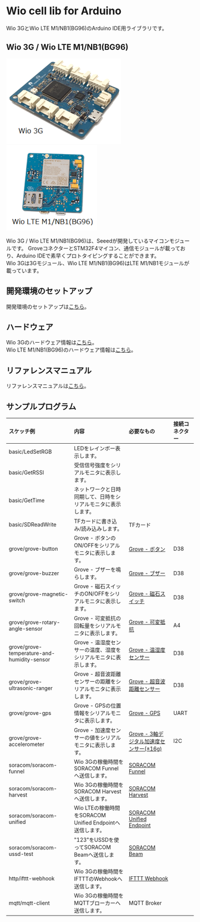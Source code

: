 # Wio cell lib for Arduino

Wio 3GとWio LTE M1/NB1(BG96)のArduino IDE用ライブラリです。

## Wio 3G / Wio LTE M1/NB1(BG96)

![1](img/1.png)![14](img/14.png)

Wio 3G / Wio LTE M1/NB1(BG96)は、Seeedが開発しているマイコンモジュールです。
GroveコネクターとSTM32F4マイコン、通信モジュールが載っており、Arduino IDEで素早くプロトタイピングすることができます。  
Wio 3Gは3Gモジュール、Wio LTE M1/NB1(BG96)はLTE M1/NB1モジュールが載っています。

## 開発環境のセットアップ

開発環境のセットアップは[こちら](setup-ja.md)。

## ハードウェア

Wio 3Gのハードウェア情報は[こちら](hardware-ja.md)。  
Wio LTE M1/NB1(BG96)のハードウェア情報は[こちら](hardware-bg96-ja.md)。

## リファレンスマニュアル

リファレンスマニュアルは[こちら](reference-ja.md)。

## サンプルプログラム

|スケッチ例|内容|必要なもの|接続コネクター|
|:--|:--|:--|:--|
|basic/LedSetRGB|LEDをレインボー表示します。|||
|basic/GetRSSI|受信信号強度をシリアルモニタに表示します。|||
|basic/GetTime|ネットワークと日時同期して、日時をシリアルモニタに表示します。|||
|basic/SDReadWrite|TFカードに書き込み/読み込みします。|TFカード||
|grove/grove-button|Grove - ボタンのON/OFFをシリアルモニタに表示します。|[Grove - ボタン](https://www.seeedstudio.com/Grove-Button-p-766.html)|D38|
|grove/grove-buzzer|Grove - ブザーを鳴らします。|[Grove - ブザー](https://www.seeedstudio.com/Grove-Buzzer-p-768.html)|D38|
|grove/grove-magnetic-switch|Grove - 磁石スイッチのON/OFFをシリアルモニタに表示します。|[Grove - 磁石スイッチ](https://www.seeedstudio.com/Grove-Magnetic-Switch-p-744.html)|D38|
|grove/grove-rotary-angle-sensor|Grove - 可変抵抗の回転量をシリアルモニタに表示します。|[Grove - 可変抵抗](https://www.seeedstudio.com/Grove-Rotary-Angle-Sensor-p-770.html)|A4|
|grove/grove-temperature-and-humidity-sensor|Grove - 温湿度センサーの温度、湿度をシリアルモニタに表示します。|[Grove - 温湿度センサー](https://www.seeedstudio.com/Grove-Temperature-%26-Humidity-Sensor-p-745.html)|D38|
|grove/grove-ultrasonic-ranger|Grove - 超音波距離センサーの距離をシリアルモニタに表示します。|[Grove - 超音波距離センサー](https://www.seeedstudio.com/Grove-Ultrasonic-Ranger-p-960.html)|D38|
|grove/grove-gps|Grove - GPSの位置情報をシリアルモニタに表示します。|[Grove - GPS](https://www.seeedstudio.com/Grove-GPS-p-959.html)|UART|
|grove/grove-accelerometer|Grove - 加速度センサーの値をシリアルモニタに表示します。|[Grove - 3軸デジタル加速度センサー(±16g)](https://www.seeedstudio.com/Grove-3-Axis-Digital-Accelerometer%28%C2%B116g%29-p-1156.html)|I2C|
|soracom/soracom-funnel|Wio 3Gの稼働時間をSORACOM Funnelへ送信します。|[SORACOM Funnel](https://soracom.jp/services/funnel/)||
|soracom/soracom-harvest|Wio 3Gの稼働時間をSORACOM Harvestへ送信します。|[SORACOM Harvest](https://soracom.jp/services/harvest/)||
|soracom/soracom-unified|Wio LTEの稼働時間をSORACOM Unified Endpointへ送信します。|[SORACOM Unified Endpoint](https://dev.soracom.io/jp/unified_endpoint/what-is-unified_endpoint/)||
|soracom/soracom-ussd-test|"123"をUSSDを使ってSORACOM Beamへ送信します。|[SORACOM Beam](https://soracom.jp/services/beam/)||
|http/ifttt-webhook|Wio 3Gの稼働時間をIFTTTのWebhookへ送信します。|[IFTTT Webhook](https://ifttt.com/maker_webhooks)||
|mqtt/mqtt-client|Wio 3Gの稼働時間をMQTTブローカーへ送信します。|MQTT Broker||

